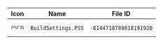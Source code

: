 | Icon | Name | File ID |
| ---  | ---  | ---     |
| ![](BuildSettings.PS5.png) | `BuildSettings.PS5` | `-8144718789618191920` |

